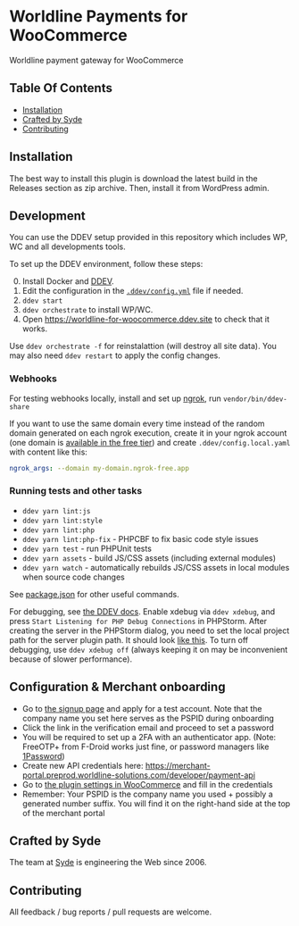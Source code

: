 # Worldline Payments for WooCommerce

Worldline payment gateway for WooCommerce

## Table Of Contents

* [Installation](#installation)
* [Crafted by Syde](#crafted-by-syde)
* [Contributing](#contributing)

## Installation

The best way to install this plugin is download the latest build in the Releases section as zip archive.
Then, install it from WordPress admin.

## Development

You can use the DDEV setup provided in this repository which includes WP, WC and all developments tools.

To set up the DDEV environment, follow these steps:

0. Install Docker and [DDEV](https://ddev.readthedocs.io/en/stable/).
1. Edit the configuration in the [`.ddev/config.yml`](.ddev/config.yaml) file if needed.
2. `ddev start`
3. `ddev orchestrate` to install WP/WC.
4. Open <https://worldline-for-woocommerce.ddev.site> to check that it works.

Use `ddev orchestrate -f` for reinstalattion (will destroy all site data).
You may also need `ddev restart` to apply the config changes.

### Webhooks

For testing webhooks locally, install and set up [ngrok](https://ngrok.com/), run `vendor/bin/ddev-share`

If you want to use the same domain every time instead of the random domain generated on each ngrok execution,
create it in your ngrok account (one domain is [available in the free tier](https://ngrok.com/blog-post/free-static-domains-ngrok-users)) and create `.ddev/config.local.yaml` with content like this:

```yml
ngrok_args: --domain my-domain.ngrok-free.app
```

### Running tests and other tasks

* `ddev yarn lint:js`
* `ddev yarn lint:style`
* `ddev yarn lint:php`
* `ddev yarn lint:php-fix` - PHPCBF to fix basic code style issues
* `ddev yarn test` - run PHPUnit tests
* `ddev yarn assets` - build JS/CSS assets (including external modules)
* `ddev yarn watch` - automatically rebuilds JS/CSS assets in local modules when source code changes

See [package.json](/package.json) for other useful commands.

For debugging, see [the DDEV docs](https://ddev.readthedocs.io/en/stable/users/step-debugging/).
Enable xdebug via `ddev xdebug`, and press `Start Listening for PHP Debug Connections` in PHPStorm.
After creating the server in the PHPStorm dialog, you need to set the local project path for the server plugin path.
It should look [like this](https://github.com/inpsyde/worldline-for-woocommerce/assets/5680466/8afa8262-d2b7-42f4-93c2-1b37b5ba09a0).
To turn off debugging, use `ddev xdebug off` (always keeping it on may be inconvenient because of slower performance).

## Configuration & Merchant onboarding

* Go to [the signup page](https://signup.direct.preprod.worldline-solutions.com/) and apply for a test account. Note that the company name you set here serves as the PSPID during onboarding
* Click the link in the verification email and proceed to set a password
* You will be required to set up a 2FA with an authenticator app. (Note: FreeOTP+ from F-Droid works just fine, or password managers like [1Password](https://support.1password.com/one-time-passwords/))
* Create new API credentials here: https://merchant-portal.preprod.worldline-solutions.com/developer/payment-api
* Go to [the plugin settings in WooCommerce](https://worldline-for-woocommerce.ddev.site/wp-admin/admin.php?page=wc-settings&tab=checkout&section=worldline-for-woocommerce) and fill in the credentials
* Remember: Your PSPID is the company name you used + possibly a generated number suffix. You will find it on the right-hand side at the top of the merchant portal


## Crafted by Syde

The team at [Syde](https://Syde.com) is engineering the Web since 2006.

## Contributing

All feedback / bug reports / pull requests are welcome.